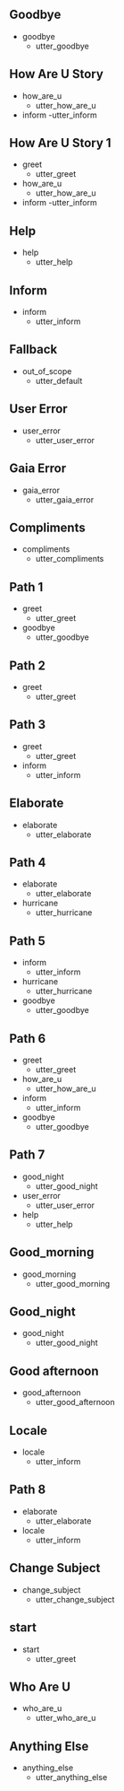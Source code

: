 ## Goodbye
* goodbye
    - utter_goodbye

## How Are U Story
* how_are_u
    - utter_how_are_u
* inform
    -utter_inform

## How Are U Story 1
* greet
    - utter_greet
* how_are_u
    - utter_how_are_u
* inform
    -utter_inform

## Help
* help
    - utter_help  

## Inform
* inform
    - utter_inform

## Fallback
* out_of_scope
    - utter_default

## User Error
* user_error
    - utter_user_error

## Gaia Error
* gaia_error
    - utter_gaia_error

## Compliments
* compliments
    - utter_compliments

## Path 1
* greet
    - utter_greet
* goodbye
    - utter_goodbye

## Path 2
* greet
    - utter_greet

## Path 3
* greet
    - utter_greet
* inform
    - utter_inform

## Elaborate
* elaborate
    - utter_elaborate    

## Path 4
* elaborate
    - utter_elaborate
* hurricane
    - utter_hurricane

## Path 5
* inform
    - utter_inform
* hurricane
    - utter_hurricane
* goodbye
    - utter_goodbye

## Path 6
* greet
    - utter_greet
* how_are_u
    - utter_how_are_u
* inform
    - utter_inform
* goodbye
    - utter_goodbye

## Path 7
* good_night
    - utter_good_night
* user_error
    - utter_user_error
* help
    - utter_help

## Good_morning
* good_morning
    - utter_good_morning

## Good_night
* good_night
    - utter_good_night

## Good afternoon
* good_afternoon
    - utter_good_afternoon

## Locale
* locale
    - utter_inform

## Path 8
* elaborate
    - utter_elaborate
* locale
    - utter_inform

## Change Subject
* change_subject
    - utter_change_subject

## start
* start
    - utter_greet

## Who Are U
* who_are_u
    - utter_who_are_u

## Anything Else
* anything_else
    - utter_anything_else